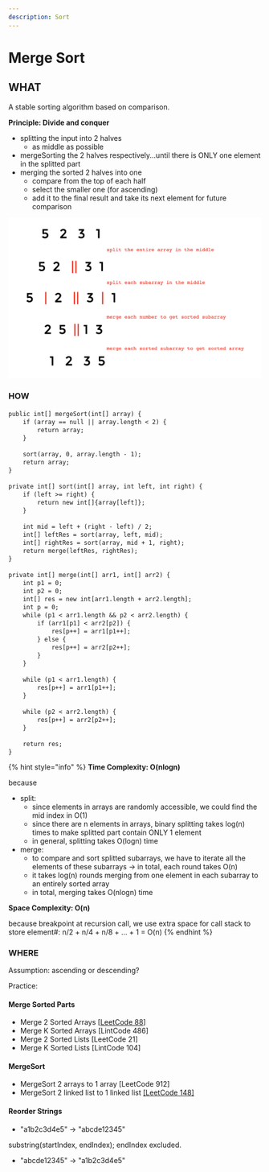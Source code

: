 ```yaml
---
description: Sort
---
```


# Merge Sort

## WHAT

A stable sorting algorithm based on comparison.

**Principle: Divide and conquer**

* splitting the input into 2 halves 
  * as middle as possible
* mergeSorting the 2 halves respectively...until there is ONLY one element in the splitted part
* merging the sorted 2 halves into one 
  * compare from the top of each half
  * select the smaller one \(for ascending\) 
  * add it to the final result and take its next element for future comparison

![Illustration - Merge Sort](../../.gitbook/assets/screen-shot-2020-02-11-at-10.07.24-pm.png)

### HOW

```text
public int[] mergeSort(int[] array) {
    if (array == null || array.length < 2) {
        return array;
    }
    
    sort(array, 0, array.length - 1);
    return array;
}

private int[] sort(int[] array, int left, int right) {
    if (left >= right) {
        return new int[]{array[left]};
    }
    
    int mid = left + (right - left) / 2;
    int[] leftRes = sort(array, left, mid);
    int[] rightRes = sort(array, mid + 1, right);
    return merge(leftRes, rightRes);
}

private int[] merge(int[] arr1, int[] arr2) {
    int p1 = 0;
    int p2 = 0;
    int[] res = new int[arr1.length + arr2.length];
    int p = 0;
    while (p1 < arr1.length && p2 < arr2.length) {
        if (arr1[p1] < arr2[p2]) {
            res[p++] = arr1[p1++];
        } else {
            res[p++] = arr2[p2++];
        }
    }
    
    while (p1 < arr1.length) {
        res[p++] = arr1[p1++];
    }
    
    while (p2 < arr2.length) {
        res[p++] = arr2[p2++];
    }
    
    return res;
}
```

{% hint style="info" %}
**Time Complexity: O\(nlogn\)**

because

* split: 
  * since elements in arrays are randomly accessible, we could find the mid index in O\(1\) 
  * since there are n elements in arrays, binary splitting takes log\(n\) times to make splitted part contain ONLY 1 element 
  * in general, splitting takes O\(logn\) time
* merge:
  * to compare and sort splitted subarrays, we have to iterate all the elements of these subarrays -&gt; in total, each round takes O\(n\)
  * it takes log\(n\) rounds merging from one element in each subarray to an entirely sorted array
  * in total, merging takes O\(nlogn\) time

**Space Complexity: O\(n\)**

because breakpoint at recursion call, we use extra space for call stack to store element\#: n/2 + n/4 + n/8 + ... + 1 = O\(n\)
{% endhint %}

### WHERE

Assumption: ascending or descending?

Practice:

#### Merge Sorted Parts

* Merge 2 Sorted Arrays \[[LeetCode 88](https://app.gitbook.com/@alittlebit/s/algorithm-problems-and-how-to-solve-them/array/88.-merge-sorted-array)\]
* Merge K Sorted Arrays \[LintCode 486\]
* Merge 2 Sorted Lists \[LeetCode 21\]
* Merge K Sorted Lists \[LintCode 104\]

#### MergeSort 

* MergeSort 2 arrays to 1 array \[LeetCode 912\]
* MergeSort 2 linked list to 1 linked list [\[LeetCode 148\]](https://app.gitbook.com/@alittlebit/s/algorithm-problems-and-how-to-solve-them/list/148.-sort-list)

#### Reorder Strings

* "a1b2c3d4e5" -&gt; "abcde12345"

substring\(startIndex, endIndex\); endIndex excluded.

*  "abcde12345" -&gt; "a1b2c3d4e5"



## 





